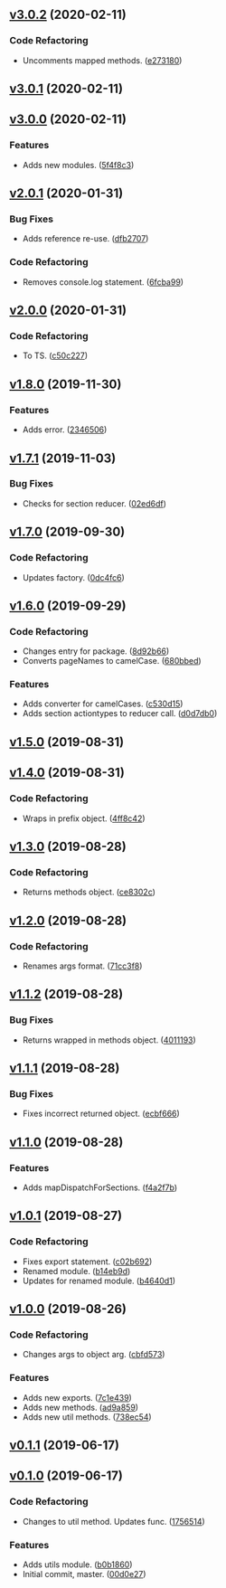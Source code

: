 <a name="v3.0.2"></a>
## [v3.0.2](https://github.com/alexseitsinger/redux-action-types/compare/v3.0.1...v3.0.2) (2020-02-11)

### Code Refactoring
- Uncomments mapped methods. ([e273180](https://github.com/alexseitsinger/redux-action-types/commit/e2731809fa956a1cd7f05813241d2ec57de8c8ab))


<a name="v3.0.1"></a>
## [v3.0.1](https://github.com/alexseitsinger/redux-action-types/compare/v3.0.0...v3.0.1) (2020-02-11)


<a name="v3.0.0"></a>
## [v3.0.0](https://github.com/alexseitsinger/redux-action-types/compare/v2.0.1...v3.0.0) (2020-02-11)

### Features
- Adds new modules. ([5f4f8c3](https://github.com/alexseitsinger/redux-action-types/commit/5f4f8c3af76bd0199c5c439a517b78d20af99c02))


<a name="v2.0.1"></a>
## [v2.0.1](https://github.com/alexseitsinger/redux-action-types/compare/v2.0.0...v2.0.1) (2020-01-31)

### Bug Fixes
- Adds reference re-use. ([dfb2707](https://github.com/alexseitsinger/redux-action-types/commit/dfb2707acca19911bceef3aa35af8cb46348649f))

### Code Refactoring
- Removes console.log statement. ([6fcba99](https://github.com/alexseitsinger/redux-action-types/commit/6fcba9903f6dcc06d560fcc17fe8cf6522a533fb))


<a name="v2.0.0"></a>
## [v2.0.0](https://github.com/alexseitsinger/redux-action-types/compare/v1.8.0...v2.0.0) (2020-01-31)

### Code Refactoring
- To TS. ([c50c227](https://github.com/alexseitsinger/redux-action-types/commit/c50c227c5e2df90cd3caa0b10ed60ea626486aba))


<a name="v1.8.0"></a>
## [v1.8.0](https://github.com/alexseitsinger/redux-action-types/compare/v1.7.1...v1.8.0) (2019-11-30)

### Features
- Adds error. ([2346506](https://github.com/alexseitsinger/redux-action-types/commit/234650616ed3f3a63e23e0fc0398195b6d331784))


<a name="v1.7.1"></a>
## [v1.7.1](https://github.com/alexseitsinger/redux-action-types/compare/v1.7.0...v1.7.1) (2019-11-03)

### Bug Fixes
- Checks for section reducer. ([02ed6df](https://github.com/alexseitsinger/redux-action-types/commit/02ed6dfdd2fe9f3741abde696696331411cc5027))


<a name="v1.7.0"></a>
## [v1.7.0](https://github.com/alexseitsinger/redux-action-types/compare/v1.6.0...v1.7.0) (2019-09-30)

### Code Refactoring
- Updates factory. ([0dc4fc6](https://github.com/alexseitsinger/redux-action-types/commit/0dc4fc6e15c61bedfe7e38551c6e0ed41738a995))


<a name="v1.6.0"></a>
## [v1.6.0](https://github.com/alexseitsinger/redux-action-types/compare/v1.5.0...v1.6.0) (2019-09-29)

### Code Refactoring
- Changes entry for package. ([8d92b66](https://github.com/alexseitsinger/redux-action-types/commit/8d92b665aa3baba6f5293967e64576337a56e8e5))
- Converts pageNames to camelCase. ([680bbed](https://github.com/alexseitsinger/redux-action-types/commit/680bbed4c556f368f42408dee096901a6bf07cb6))

### Features
- Adds converter for camelCases. ([c530d15](https://github.com/alexseitsinger/redux-action-types/commit/c530d15b4c8545feb5ef6bfadf7b990d03de41e7))
- Adds section actiontypes to reducer call. ([d0d7db0](https://github.com/alexseitsinger/redux-action-types/commit/d0d7db0b9dcc1fecc2fa4420f1efdd24f06f3803))


<a name="v1.5.0"></a>
## [v1.5.0](https://github.com/alexseitsinger/redux-action-types/compare/v1.4.0...v1.5.0) (2019-08-31)


<a name="v1.4.0"></a>
## [v1.4.0](https://github.com/alexseitsinger/redux-action-types/compare/v1.3.0...v1.4.0) (2019-08-31)

### Code Refactoring
- Wraps in prefix object. ([4ff8c42](https://github.com/alexseitsinger/redux-action-types/commit/4ff8c425886972cb8a77c7388f241c6ef8d43ad1))


<a name="v1.3.0"></a>
## [v1.3.0](https://github.com/alexseitsinger/redux-action-types/compare/v1.2.0...v1.3.0) (2019-08-28)

### Code Refactoring
- Returns methods object. ([ce8302c](https://github.com/alexseitsinger/redux-action-types/commit/ce8302c3bc2fbcfbec995a8ab05aa0ecc58b6204))


<a name="v1.2.0"></a>
## [v1.2.0](https://github.com/alexseitsinger/redux-action-types/compare/v1.1.2...v1.2.0) (2019-08-28)

### Code Refactoring
- Renames args format. ([71cc3f8](https://github.com/alexseitsinger/redux-action-types/commit/71cc3f8666534ae464e225038159544697278091))


<a name="v1.1.2"></a>
## [v1.1.2](https://github.com/alexseitsinger/redux-action-types/compare/v1.1.1...v1.1.2) (2019-08-28)

### Bug Fixes
- Returns wrapped in methods object. ([4011193](https://github.com/alexseitsinger/redux-action-types/commit/4011193e7bd856311c2c12d329db32a88fdc112d))


<a name="v1.1.1"></a>
## [v1.1.1](https://github.com/alexseitsinger/redux-action-types/compare/v1.1.0...v1.1.1) (2019-08-28)

### Bug Fixes
- Fixes incorrect returned object. ([ecbf666](https://github.com/alexseitsinger/redux-action-types/commit/ecbf666cd824fd498fbe0d93bd87dc17884d8469))


<a name="v1.1.0"></a>
## [v1.1.0](https://github.com/alexseitsinger/redux-action-types/compare/v1.0.1...v1.1.0) (2019-08-28)

### Features
- Adds mapDispatchForSections. ([f4a2f7b](https://github.com/alexseitsinger/redux-action-types/commit/f4a2f7ba4cdc122eada999da57b6f25465ff560d))


<a name="v1.0.1"></a>
## [v1.0.1](https://github.com/alexseitsinger/redux-action-types/compare/v1.0.0...v1.0.1) (2019-08-27)

### Code Refactoring
- Fixes export statement. ([c02b692](https://github.com/alexseitsinger/redux-action-types/commit/c02b6925f4aecdbc03b89ceb15e4574d1d8f3cf9))
- Renamed module. ([b14eb9d](https://github.com/alexseitsinger/redux-action-types/commit/b14eb9d4ff1984e1c670d67fc64264d637352563))
- Updates for renamed module. ([b4640d1](https://github.com/alexseitsinger/redux-action-types/commit/b4640d1d7da270e8d310c4d89e163aba6c4a6e20))


<a name="v1.0.0"></a>
## [v1.0.0](https://github.com/alexseitsinger/redux-action-types/compare/v0.1.1...v1.0.0) (2019-08-26)

### Code Refactoring
- Changes args to object arg. ([cbfd573](https://github.com/alexseitsinger/redux-action-types/commit/cbfd573182c10c164f46dbb7e1a28f8e4d63fb4f))

### Features
- Adds new exports. ([7c1e439](https://github.com/alexseitsinger/redux-action-types/commit/7c1e43901a7fa99c2613bdefcf709c3db5396d6c))
- Adds new methods. ([ad9a859](https://github.com/alexseitsinger/redux-action-types/commit/ad9a859a050aa0bea79f8bf4887cd49309828b90))
- Adds new util methods. ([738ec54](https://github.com/alexseitsinger/redux-action-types/commit/738ec54683d94569b1eefe991bcd1e943935dd1a))


<a name="v0.1.1"></a>
## [v0.1.1](https://github.com/alexseitsinger/redux-action-types/compare/v0.1.0...v0.1.1) (2019-06-17)


<a name="v0.1.0"></a>
## [v0.1.0](https://github.com/alexseitsinger/redux-action-types/compare/00d0e274e8669ac6f9af33c48e31155e4936866b...v0.1.0) (2019-06-17)

### Code Refactoring
- Changes to util method. Updates func. ([1756514](https://github.com/alexseitsinger/redux-action-types/commit/1756514fcad814c0c5524a852e6c10bd7dccb478))

### Features
- Adds utils module. ([b0b1860](https://github.com/alexseitsinger/redux-action-types/commit/b0b1860179c6d5f1e82f6e6f5938fc0a2e3d9d0d))
- Initial commit, master. ([00d0e27](https://github.com/alexseitsinger/redux-action-types/commit/00d0e274e8669ac6f9af33c48e31155e4936866b))


